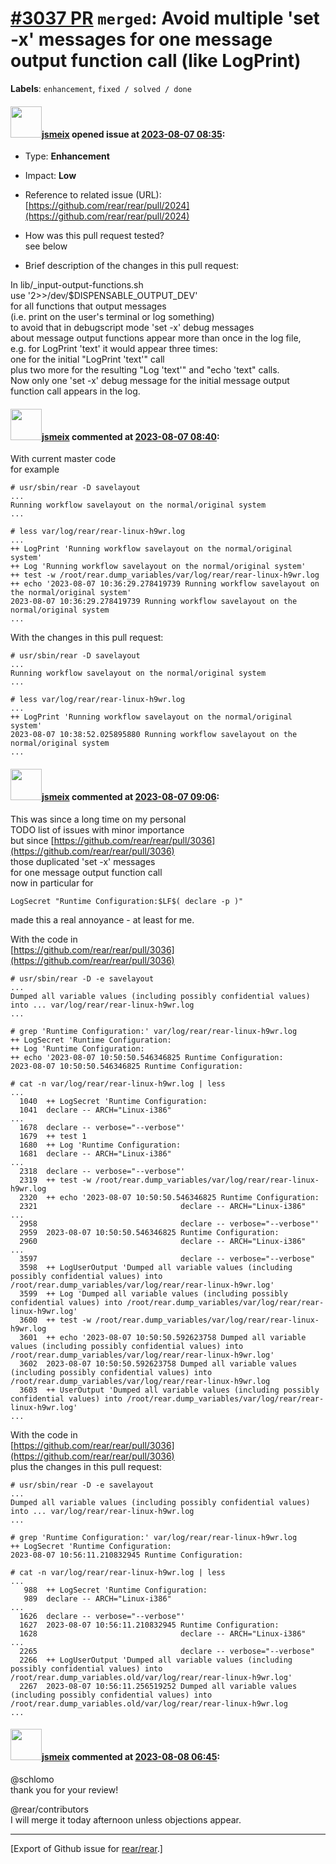 [\#3037 PR](https://github.com/rear/rear/pull/3037) `merged`: Avoid multiple 'set -x' messages for one message output function call (like LogPrint)
===================================================================================================================================================

**Labels**: `enhancement`, `fixed / solved / done`

#### <img src="https://avatars.githubusercontent.com/u/1788608?u=925fc54e2ce01551392622446ece427f51e2f0ce&v=4" width="50">[jsmeix](https://github.com/jsmeix) opened issue at [2023-08-07 08:35](https://github.com/rear/rear/pull/3037):

-   Type: **Enhancement**

-   Impact: **Low**

-   Reference to related issue (URL):  
    [https://github.com/rear/rear/pull/2024](https://github.com/rear/rear/pull/2024)

-   How was this pull request tested?  
    see below

-   Brief description of the changes in this pull request:

In lib/\_input-output-functions.sh  
use '2&gt;&gt;/dev/$DISPENSABLE\_OUTPUT\_DEV'  
for all functions that output messages  
(i.e. print on the user's terminal or log something)  
to avoid that in debugscript mode 'set -x' debug messages  
about message output functions appear more than once in the log file,  
e.g. for LogPrint 'text' it would appear three times:  
one for the initial "LogPrint 'text'" call  
plus two more for the resulting "Log 'text'" and "echo 'text" calls.  
Now only one 'set -x' debug message for the initial message output  
function call appears in the log.

#### <img src="https://avatars.githubusercontent.com/u/1788608?u=925fc54e2ce01551392622446ece427f51e2f0ce&v=4" width="50">[jsmeix](https://github.com/jsmeix) commented at [2023-08-07 08:40](https://github.com/rear/rear/pull/3037#issuecomment-1667442228):

With current master code  
for example

    # usr/sbin/rear -D savelayout
    ...
    Running workflow savelayout on the normal/original system
    ...

    # less var/log/rear/rear-linux-h9wr.log
    ...
    ++ LogPrint 'Running workflow savelayout on the normal/original system'
    ++ Log 'Running workflow savelayout on the normal/original system'
    ++ test -w /root/rear.dump_variables/var/log/rear/rear-linux-h9wr.log
    ++ echo '2023-08-07 10:36:29.278419739 Running workflow savelayout on the normal/original system'
    2023-08-07 10:36:29.278419739 Running workflow savelayout on the normal/original system
    ...

With the changes in this pull request:

    # usr/sbin/rear -D savelayout
    ...
    Running workflow savelayout on the normal/original system
    ...

    # less var/log/rear/rear-linux-h9wr.log
    ...
    ++ LogPrint 'Running workflow savelayout on the normal/original system'
    2023-08-07 10:38:52.025895880 Running workflow savelayout on the normal/original system
    ...

#### <img src="https://avatars.githubusercontent.com/u/1788608?u=925fc54e2ce01551392622446ece427f51e2f0ce&v=4" width="50">[jsmeix](https://github.com/jsmeix) commented at [2023-08-07 09:06](https://github.com/rear/rear/pull/3037#issuecomment-1667482949):

This was since a long time on my personal  
TODO list of issues with minor importance  
but since
[https://github.com/rear/rear/pull/3036](https://github.com/rear/rear/pull/3036)  
those duplicated 'set -x' messages  
for one message output function call  
now in particular for

    LogSecret "Runtime Configuration:$LF$( declare -p )"

made this a real annoyance - at least for me.

With the code in  
[https://github.com/rear/rear/pull/3036](https://github.com/rear/rear/pull/3036)

    # usr/sbin/rear -D -e savelayout
    ...
    Dumped all variable values (including possibly confidential values) into ... var/log/rear/rear-linux-h9wr.log
    ...

    # grep 'Runtime Configuration:' var/log/rear/rear-linux-h9wr.log
    ++ LogSecret 'Runtime Configuration:
    ++ Log 'Runtime Configuration:
    ++ echo '2023-08-07 10:50:50.546346825 Runtime Configuration:
    2023-08-07 10:50:50.546346825 Runtime Configuration:

    # cat -n var/log/rear/rear-linux-h9wr.log | less
    ...
      1040  ++ LogSecret 'Runtime Configuration:
      1041  declare -- ARCH="Linux-i386"
    ...
      1678  declare -- verbose="--verbose"'
      1679  ++ test 1
      1680  ++ Log 'Runtime Configuration:
      1681  declare -- ARCH="Linux-i386"
    ...
      2318  declare -- verbose="--verbose"'
      2319  ++ test -w /root/rear.dump_variables/var/log/rear/rear-linux-h9wr.log
      2320  ++ echo '2023-08-07 10:50:50.546346825 Runtime Configuration:
      2321                                declare -- ARCH="Linux-i386"
    ...
      2958                                declare -- verbose="--verbose"'
      2959  2023-08-07 10:50:50.546346825 Runtime Configuration:
      2960                                declare -- ARCH="Linux-i386"
    ...
      3597                                declare -- verbose="--verbose"
      3598  ++ LogUserOutput 'Dumped all variable values (including possibly confidential values) into /root/rear.dump_variables/var/log/rear/rear-linux-h9wr.log'
      3599  ++ Log 'Dumped all variable values (including possibly confidential values) into /root/rear.dump_variables/var/log/rear/rear-linux-h9wr.log'
      3600  ++ test -w /root/rear.dump_variables/var/log/rear/rear-linux-h9wr.log
      3601  ++ echo '2023-08-07 10:50:50.592623758 Dumped all variable values (including possibly confidential values) into /root/rear.dump_variables/var/log/rear/rear-linux-h9wr.log'
      3602  2023-08-07 10:50:50.592623758 Dumped all variable values (including possibly confidential values) into /root/rear.dump_variables/var/log/rear/rear-linux-h9wr.log
      3603  ++ UserOutput 'Dumped all variable values (including possibly confidential values) into /root/rear.dump_variables/var/log/rear/rear-linux-h9wr.log'
    ...

With the code in  
[https://github.com/rear/rear/pull/3036](https://github.com/rear/rear/pull/3036)  
plus the changes in this pull request:

    # usr/sbin/rear -D -e savelayout
    ...
    Dumped all variable values (including possibly confidential values) into ... var/log/rear/rear-linux-h9wr.log
    ...

    # grep 'Runtime Configuration:' var/log/rear/rear-linux-h9wr.log
    ++ LogSecret 'Runtime Configuration:
    2023-08-07 10:56:11.210832945 Runtime Configuration:

    # cat -n var/log/rear/rear-linux-h9wr.log | less
    ...
       988  ++ LogSecret 'Runtime Configuration:
       989  declare -- ARCH="Linux-i386"
    ...
      1626  declare -- verbose="--verbose"'
      1627  2023-08-07 10:56:11.210832945 Runtime Configuration:
      1628                                declare -- ARCH="Linux-i386"
    ...
      2265                                declare -- verbose="--verbose"
      2266  ++ LogUserOutput 'Dumped all variable values (including possibly confidential values) into /root/rear.dump_variables.old/var/log/rear/rear-linux-h9wr.log'
      2267  2023-08-07 10:56:11.256519252 Dumped all variable values (including possibly confidential values) into /root/rear.dump_variables.old/var/log/rear/rear-linux-h9wr.log
    ...

#### <img src="https://avatars.githubusercontent.com/u/1788608?u=925fc54e2ce01551392622446ece427f51e2f0ce&v=4" width="50">[jsmeix](https://github.com/jsmeix) commented at [2023-08-08 06:45](https://github.com/rear/rear/pull/3037#issuecomment-1669002766):

@schlomo  
thank you for your review!

@rear/contributors  
I will merge it today afternoon unless objections appear.

------------------------------------------------------------------------

\[Export of Github issue for
[rear/rear](https://github.com/rear/rear).\]
